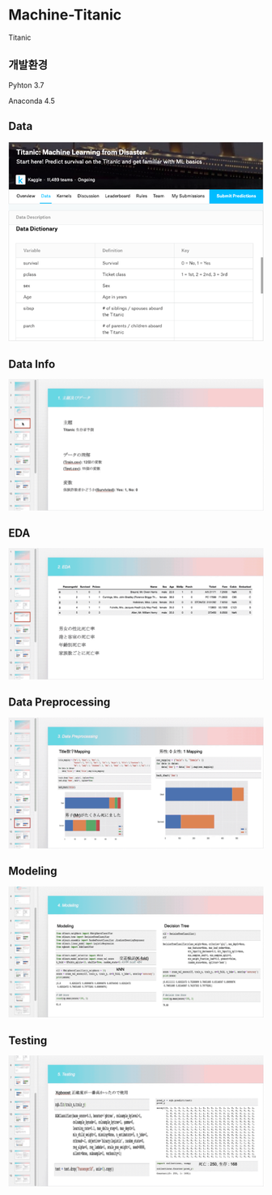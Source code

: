 # Machine-Titanic
Titanic

## 개발환경
Pyhton 3.7 <br>

Anaconda 4.5<br>


## Data
![titanic](/Titanic/titanic.png)<br>

## Data Info
![titanic](/Titanic/1.gif)<br>

## EDA
![titanic](/Titanic/2.EDA.gif)<br>

## Data Preprocessing
![titanic](/Titanic/3.DataProcessing.gif)<br>

## Modeling
![titanic](/Titanic/4.Modeling.gif)<br>

## Testing
![titanic](/Titanic/5.Testing.gif)<br>
